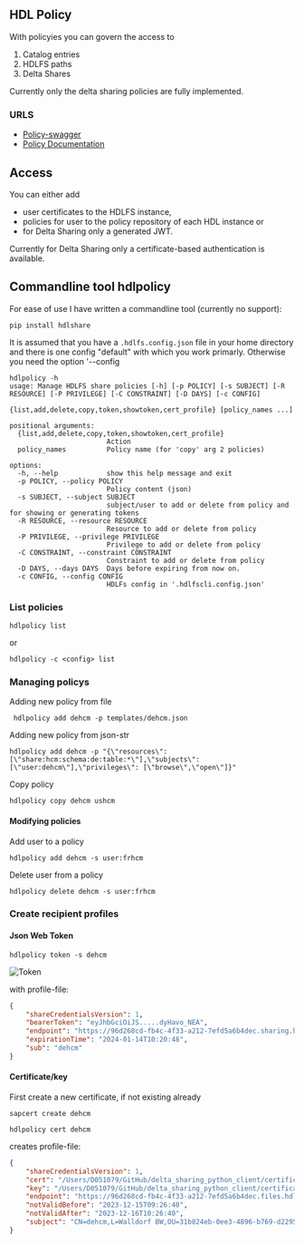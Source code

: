 ## HDL Policy

With policyies you can govern the access to 

1. Catalog entries
2. HDLFS paths
3. Delta Shares

 Currently only the delta sharing policies are fully implemented. 

 ### URLS

 - [Policy-swagger](https://github.wdf.sap.corp/DBaaS/hdl-files-service/blob/master/doc/api-spec/src/policies-swagger.yaml)
 - [Policy Documentation](https://github.wdf.sap.corp/DBaaS/Docs/blob/master/docs/designs/hanadatalake/hdlf/hdl-files-policies.md)

 ## Access 

 You can either add
 
 - user certificates to the HDLFS instance,
 - policies for user to the policy repository of each HDL instance or 
 - for Delta Sharing only a generated JWT.

Currently for Delta Sharing only a certificate-based authentication is available. 


## Commandline tool hdlpolicy

For ease of use I have written a commandline tool (currently no support):
```shell
pip install hdlshare
```

It is assumed that you have a ``.hdlfs.config.json`` file in your home directory and there is one config "default" with which you work primarly. Otherwise you need the option '--config <config name>

```shell
hdlpolicy -h
usage: Manage HDLFS share policies [-h] [-p POLICY] [-s SUBJECT] [-R RESOURCE] [-P PRIVILEGE] [-C CONSTRAINT] [-D DAYS] [-c CONFIG]
                                   {list,add,delete,copy,token,showtoken,cert_profile} [policy_names ...]

positional arguments:
  {list,add,delete,copy,token,showtoken,cert_profile}
                        Action
  policy_names          Policy name (for 'copy' arg 2 policies)

options:
  -h, --help            show this help message and exit
  -p POLICY, --policy POLICY
                        Policy content (json)
  -s SUBJECT, --subject SUBJECT
                        subject/user to add or delete from policy and for showing or generating tokens
  -R RESOURCE, --resource RESOURCE
                        Resource to add or delete from policy
  -P PRIVILEGE, --privilege PRIVILEGE
                        Privilege to add or delete from policy
  -C CONSTRAINT, --constraint CONSTRAINT
                        Constraint to add or delete from policy
  -D DAYS, --days DAYS  Days before expiring from now on.
  -c CONFIG, --config CONFIG
                        HDLFs config in '.hdlfscli.config.json'

```


### List policies

```shell
hdlpolicy list
```

or
```shell
hdlpolicy -c <config> list
```

### Managing policys

Adding new policy from file
```shell
 hdlpolicy add dehcm -p templates/dehcm.json 
```

Adding new policy from json-str
```shell
hdlpolicy add dehcm -p "{\"resources\": [\"share:hcm:schema:de:table:*\"],\"subjects\": [\"user:dehcm\"],\"privileges\": [\"browse\",\"open\"]}"
```

Copy policy
```shell
hdlpolicy copy dehcm ushcm
```

#### Modifying policies

Add user to a policy
```shell
hdlpolicy add dehcm -s user:frhcm
```

Delete user from a policy

```shell
hdlpolicy delete dehcm -s user:frhcm
```

### Create recipient profiles

#### Json Web Token
```shell
hdlpolicy token -s dehcm
```
![Token](../images/jwtgeneration.png)
 
with profile-file:
```json
{
    "shareCredentialsVersion": 1,
    "bearerToken": "eyJhbGciOiJS.....dyHavo_NEA",
    "endpoint": "https://96d268cd-fb4c-4f33-a212-7efd5a6b4dec.sharing.hdl.prod-us20.hanacloud.ondemand.com/shares/v1",
    "expirationTime": "2024-01-14T10:20:48",
    "sub": "dehcm"
}
```

#### Certificate/key

First create a new certificate, if not existing already
```shell
sapcert create dehcm
```

```shell
hdlpolicy cert dehcm
```
creates profile-file:

```json
{
    "shareCredentialsVersion": 1,
    "cert": "/Users/D051079/GitHub/delta_sharing_python_client/certificates/dehcm.pem",
    "key": "/Users/D051079/GitHub/delta_sharing_python_client/certificates/dehcm.key",
    "endpoint": "https://96d268cd-fb4c-4f33-a212-7efd5a6b4dec.files.hdl.prod-us20.hanacloud.ondemand.com/shares/v1",
    "notValidBefore": "2023-12-15T09:26:40",
    "notValidAfter": "2023-12-16T10:26:40",
    "subject": "CN=dehcm,L=Walldorf BW,OU=31b824eb-0ee3-4896-b769-d22957f91d2f,OU=SAP Cloud Platform Clients,O=SAP SE,C=DE"
}

```
